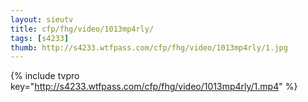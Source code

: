```yaml
--- 
layout: sieutv
title: cfp/fhg/video/1013mp4rly/
tags: [s4233]
thumb: http://s4233.wtfpass.com/cfp/fhg/video/1013mp4rly/1.jpg
---
```

{% include tvpro key="http://s4233.wtfpass.com/cfp/fhg/video/1013mp4rly/1.mp4" %} 
